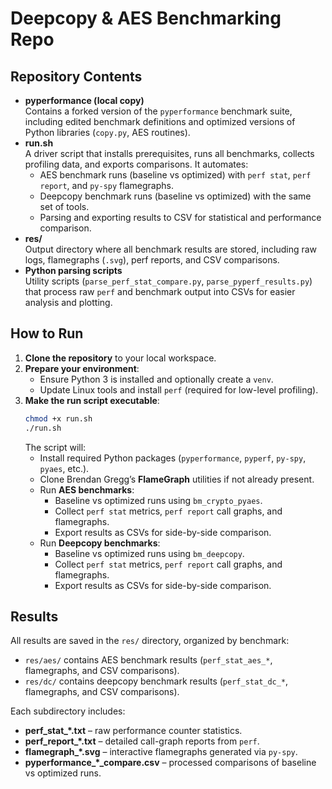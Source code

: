 # Deepcopy & AES Benchmarking Repo

## Repository Contents
- **pyperformance (local copy)**  
  Contains a forked version of the `pyperformance` benchmark suite, including edited benchmark definitions and optimized versions of Python libraries (`copy.py`, AES routines).  
- **run.sh**  
  A driver script that installs prerequisites, runs all benchmarks, collects profiling data, and exports comparisons. It automates:  
  - AES benchmark runs (baseline vs optimized) with `perf stat`, `perf report`, and `py-spy` flamegraphs.  
  - Deepcopy benchmark runs (baseline vs optimized) with the same set of tools.  
  - Parsing and exporting results to CSV for statistical and performance comparison.  
- **res/**  
  Output directory where all benchmark results are stored, including raw logs, flamegraphs (`.svg`), perf reports, and CSV comparisons.  
- **Python parsing scripts**  
  Utility scripts (`parse_perf_stat_compare.py`, `parse_pyperf_results.py`) that process raw `perf` and benchmark output into CSVs for easier analysis and plotting.  

## How to Run
1. **Clone the repository** to your local workspace.  
2. **Prepare your environment**:  
   - Ensure Python 3 is installed and optionally create a `venv`.  
   - Update Linux tools and install `perf` (required for low-level profiling).  
3. **Make the run script executable**:  
   ```bash
   chmod +x run.sh
   ./run.sh
   ```  
   The script will:  
   - Install required Python packages (`pyperformance`, `pyperf`, `py-spy`, `pyaes`, etc.).  
   - Clone Brendan Gregg’s **FlameGraph** utilities if not already present.  
   - Run **AES benchmarks**:  
     - Baseline vs optimized runs using `bm_crypto_pyaes`.  
     - Collect `perf stat` metrics, `perf report` call graphs, and flamegraphs.  
     - Export results as CSVs for side-by-side comparison.  
   - Run **Deepcopy benchmarks**:  
     - Baseline vs optimized runs using `bm_deepcopy`.  
     - Collect `perf stat` metrics, `perf report` call graphs, and flamegraphs.  
     - Export results as CSVs for side-by-side comparison.  

## Results
All results are saved in the `res/` directory, organized by benchmark:  
- `res/aes/` contains AES benchmark results (`perf_stat_aes_*`, flamegraphs, and CSV comparisons).  
- `res/dc/` contains deepcopy benchmark results (`perf_stat_dc_*`, flamegraphs, and CSV comparisons).  

Each subdirectory includes:  
- **perf_stat_*.txt** – raw performance counter statistics.  
- **perf_report_*.txt** – detailed call-graph reports from `perf`.  
- **flamegraph_*.svg** – interactive flamegraphs generated via `py-spy`.  
- **pyperformance_*_compare.csv** – processed comparisons of baseline vs optimized runs.  
